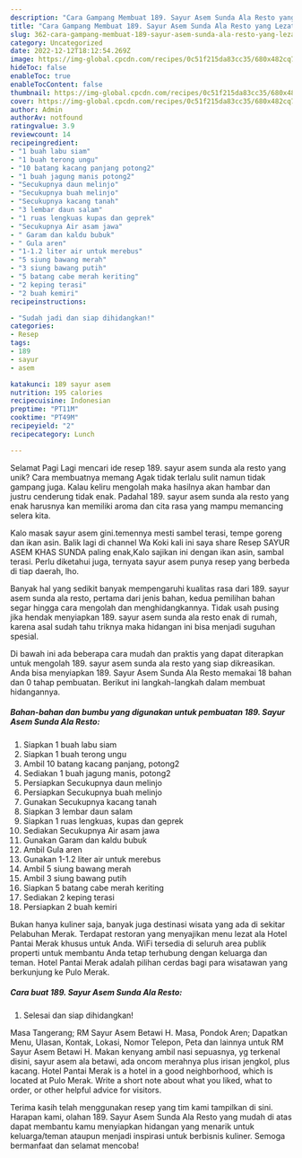```yaml
---
description: "Cara Gampang Membuat 189. Sayur Asem Sunda Ala Resto yang Lezat"
title: "Cara Gampang Membuat 189. Sayur Asem Sunda Ala Resto yang Lezat"
slug: 362-cara-gampang-membuat-189-sayur-asem-sunda-ala-resto-yang-lezat
category: Uncategorized
date: 2022-12-12T18:12:54.269Z
image: https://img-global.cpcdn.com/recipes/0c51f215da83cc35/680x482cq70/189-sayur-asem-sunda-ala-resto-foto-resep-utama.jpg
hideToc: false
enableToc: true
enableTocContent: false
thumbnail: https://img-global.cpcdn.com/recipes/0c51f215da83cc35/680x482cq70/189-sayur-asem-sunda-ala-resto-foto-resep-utama.jpg
cover: https://img-global.cpcdn.com/recipes/0c51f215da83cc35/680x482cq70/189-sayur-asem-sunda-ala-resto-foto-resep-utama.jpg
author: Admin
authorAv: notfound
ratingvalue: 3.9
reviewcount: 14
recipeingredient:
- "1 buah labu siam"
- "1 buah terong ungu"
- "10 batang kacang panjang potong2"
- "1 buah jagung manis potong2"
- "Secukupnya daun melinjo"
- "Secukupnya buah melinjo"
- "Secukupnya kacang tanah"
- "3 lembar daun salam"
- "1 ruas lengkuas kupas dan geprek"
- "Secukupnya Air asam jawa"
- " Garam dan kaldu bubuk"
- " Gula aren"
- "1-1.2 liter air untuk merebus"
- "5 siung bawang merah"
- "3 siung bawang putih"
- "5 batang cabe merah keriting"
- "2 keping terasi"
- "2 buah kemiri"
recipeinstructions:

- "Sudah jadi dan siap dihidangkan!"
categories:
- Resep
tags:
- 189
- sayur
- asem

katakunci: 189 sayur asem 
nutrition: 195 calories
recipecuisine: Indonesian
preptime: "PT11M"
cooktime: "PT49M"
recipeyield: "2"
recipecategory: Lunch

---
```



Selamat Pagi Lagi mencari ide resep 189. sayur asem sunda ala resto yang unik? Cara membuatnya memang Agak tidak terlalu sulit namun tidak gampang juga. Kalau keliru mengolah maka hasilnya akan hambar dan justru cenderung tidak enak. Padahal 189. sayur asem sunda ala resto yang enak harusnya kan memiliki aroma dan cita rasa yang mampu memancing selera kita.


Kalo masak sayur asem gini.temennya mesti sambel terasi, tempe goreng dan ikan asin. Balik lagi di channel Wa Koki kali ini saya share Resep SAYUR ASEM KHAS SUNDA paling enak,Kalo sajikan ini dengan ikan asin, sambal terasi. Perlu diketahui juga, ternyata sayur asem punya resep yang berbeda di tiap daerah, lho.

Banyak hal yang sedikit banyak mempengaruhi kualitas rasa dari 189. sayur asem sunda ala resto, pertama dari jenis bahan, kedua pemilihan bahan segar hingga cara mengolah dan menghidangkannya. Tidak usah pusing jika hendak menyiapkan 189. sayur asem sunda ala resto enak di rumah, karena asal sudah tahu triknya maka hidangan ini bisa menjadi suguhan spesial.


Di bawah ini ada beberapa cara mudah dan praktis yang dapat diterapkan untuk mengolah 189. sayur asem sunda ala resto yang siap dikreasikan. Anda bisa menyiapkan 189. Sayur Asem Sunda Ala Resto memakai 18 bahan dan 0 tahap pembuatan. Berikut ini langkah-langkah dalam membuat hidangannya.

<!--inarticleads1-->

##### Bahan-bahan dan bumbu yang digunakan untuk pembuatan 189. Sayur Asem Sunda Ala Resto:

1. Siapkan 1 buah labu siam
1. Siapkan 1 buah terong ungu
1. Ambil 10 batang kacang panjang, potong2
1. Sediakan 1 buah jagung manis, potong2
1. Persiapkan Secukupnya daun melinjo
1. Persiapkan Secukupnya buah melinjo
1. Gunakan Secukupnya kacang tanah
1. Siapkan 3 lembar daun salam
1. Siapkan 1 ruas lengkuas, kupas dan geprek
1. Sediakan Secukupnya Air asam jawa
1. Gunakan  Garam dan kaldu bubuk
1. Ambil  Gula aren
1. Gunakan 1-1.2 liter air untuk merebus
1. Ambil 5 siung bawang merah
1. Ambil 3 siung bawang putih
1. Siapkan 5 batang cabe merah keriting
1. Sediakan 2 keping terasi
1. Persiapkan 2 buah kemiri


Bukan hanya kuliner saja, banyak juga destinasi wisata yang ada di sekitar Pelabuhan Merak. Terdapat restoran yang menyajikan menu lezat ala Hotel Pantai Merak khusus untuk Anda. WiFi tersedia di seluruh area publik properti untuk membantu Anda tetap terhubung dengan keluarga dan teman. Hotel Pantai Merak adalah pilihan cerdas bagi para wisatawan yang berkunjung ke Pulo Merak. 

<!--inarticleads2-->

##### Cara buat 189. Sayur Asem Sunda Ala Resto:


1. Selesai dan siap dihidangkan!

Masa Tangerang; RM Sayur Asem Betawi H. Masa, Pondok Aren; Dapatkan Menu, Ulasan, Kontak, Lokasi, Nomor Telepon, Peta dan lainnya untuk RM Sayur Asem Betawi H. Makan kenyang ambil nasi sepuasnya, yg terkenal disini, sayur asem ala betawi, ada oncom merahnya plus irisan jengkol, plus kacang. Hotel Pantai Merak is a hotel in a good neighborhood, which is located at Pulo Merak. Write a short note about what you liked, what to order, or other helpful advice for visitors. 

Terima kasih telah menggunakan resep yang tim kami tampilkan di sini. Harapan kami, olahan 189. Sayur Asem Sunda Ala Resto yang mudah di atas dapat membantu kamu menyiapkan hidangan yang menarik untuk keluarga/teman ataupun menjadi inspirasi untuk berbisnis kuliner. Semoga bermanfaat dan selamat mencoba!
